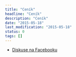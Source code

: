 ```yaml
---
title: "Ceník"
headline: "Ceník"
description: "Ceník"
date: "2015-05-18"
last_modification: "2015-05-18"
status: 0
tags: []
---
```


- [Diskuse na Facebooku](https://www.facebook.com/martin.maly/posts/10152896825767496)